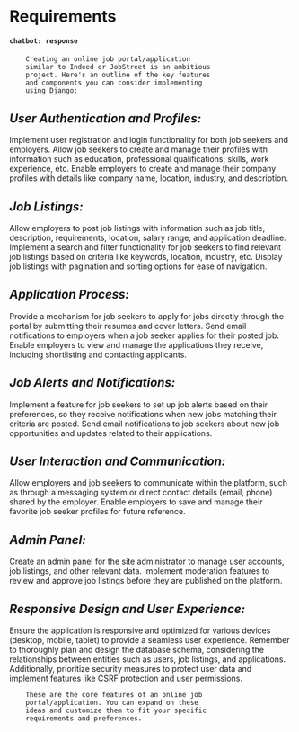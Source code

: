 # Requirements

#### `chatbot: response`

        Creating an online job portal/application 
        similar to Indeed or JobStreet is an ambitious 
        project. Here's an outline of the key features 
        and components you can consider implementing 
        using Django:

## *User Authentication and Profiles:*

Implement user registration and login functionality for both job seekers and employers.
Allow job seekers to create and manage their profiles with information such as education, professional qualifications, skills, work experience, etc.
Enable employers to create and manage their company profiles with details like company name, location, industry, and description.

## *Job Listings:*

Allow employers to post job listings with information such as job title, description, requirements, location, salary range, and application deadline.
Implement a search and filter functionality for job seekers to find relevant job listings based on criteria like keywords, location, industry, etc.
Display job listings with pagination and sorting options for ease of navigation.

## *Application Process:*

Provide a mechanism for job seekers to apply for jobs directly through the portal by submitting their resumes and cover letters.
Send email notifications to employers when a job seeker applies for their posted job.
Enable employers to view and manage the applications they receive, including shortlisting and contacting applicants.

## *Job Alerts and Notifications:*

Implement a feature for job seekers to set up job alerts based on their preferences, so they receive notifications when new jobs matching their criteria are posted.
Send email notifications to job seekers about new job opportunities and updates related to their applications.

## *User Interaction and Communication:*

Allow employers and job seekers to communicate within the platform, such as through a messaging system or direct contact details (email, phone) shared by the employer.
Enable employers to save and manage their favorite job seeker profiles for future reference.

## *Admin Panel:*

Create an admin panel for the site administrator to manage user accounts, job listings, and other relevant data.
Implement moderation features to review and approve job listings before they are published on the platform.

## *Responsive Design and User Experience:*

Ensure the application is responsive and optimized for various devices (desktop, mobile, tablet) to provide a seamless user experience.
Remember to thoroughly plan and design the database schema, considering the relationships between entities such as users, job listings, and applications. Additionally, prioritize security measures to protect user data and implement features like CSRF protection and user permissions.

        These are the core features of an online job 
        portal/application. You can expand on these 
        ideas and customize them to fit your specific 
        requirements and preferences.